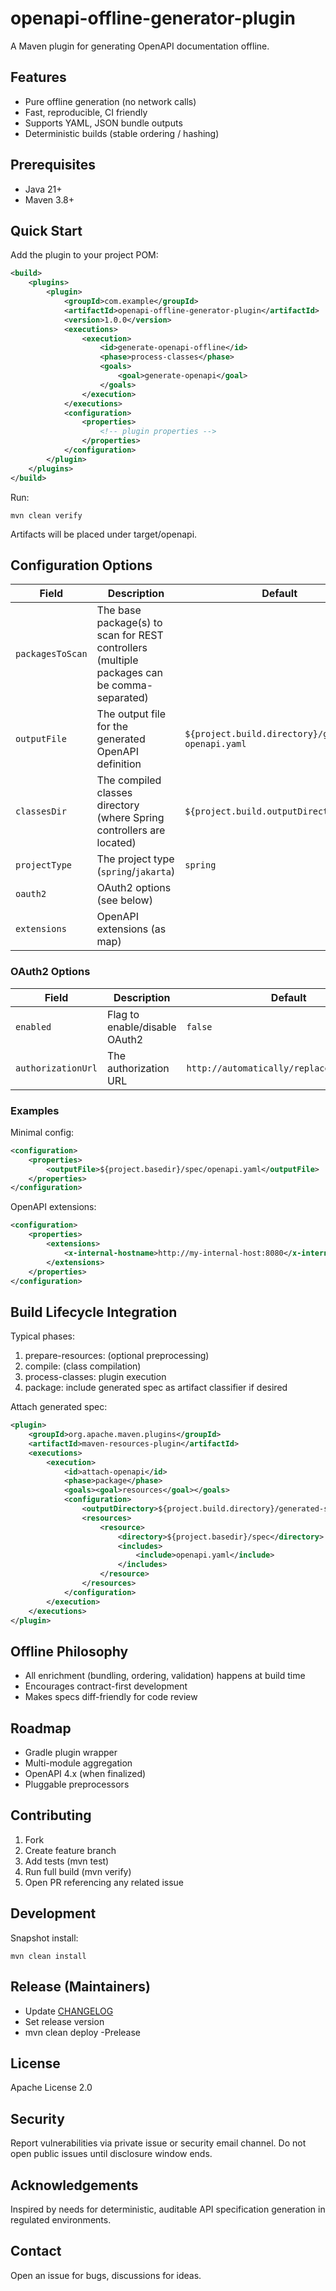 # openapi-offline-generator-plugin
A Maven plugin for generating OpenAPI documentation offline.

## Features
- Pure offline generation (no network calls)
- Fast, reproducible, CI friendly
- Supports YAML, JSON bundle outputs
- Deterministic builds (stable ordering / hashing)

## Prerequisites
- Java 21+
- Maven 3.8+

## Quick Start
Add the plugin to your project POM:
```xml
<build>
    <plugins>
        <plugin>
            <groupId>com.example</groupId>
            <artifactId>openapi-offline-generator-plugin</artifactId>
            <version>1.0.0</version>
            <executions>
                <execution>
                    <id>generate-openapi-offline</id>
                    <phase>process-classes</phase>
                    <goals>
                        <goal>generate-openapi</goal>
                    </goals>
                </execution>
            </executions>
            <configuration>
                <properties>
                    <!-- plugin properties -->
                </properties>
            </configuration>
        </plugin>
    </plugins>
</build>
```

Run:
```
mvn clean verify
```
Artifacts will be placed under target/openapi.

## Configuration Options
| Field | Description | Default |
|-------|-------------|---------|
| `packagesToScan` | The base package(s) to scan for REST controllers  (multiple packages can be comma-separated) |
| `outputFile` | The output file for the generated OpenAPI definition | `${project.build.directory}/generated-openapi.yaml` |
| `classesDir` | The compiled classes directory (where Spring controllers are located) | `${project.build.outputDirectory}` |
| `projectType` | The project type (`spring`/`jakarta`) | `spring` | 
| `oauth2` | OAuth2 options (see below) | |
| `extensions` | OpenAPI extensions (as map) | |

### OAuth2 Options

| Field | Description | Default |
|-------|-------------|---------|
| `enabled` | Flag to enable/disable OAuth2 | `false` |
| `authorizationUrl` | The authorization URL | `http://automatically/replaced/on/runtime` |


### Examples

Minimal config:
```xml
<configuration>
    <properties>
        <outputFile>${project.basedir}/spec/openapi.yaml</outputFile>
    </properties>
</configuration>
```

OpenAPI extensions:
```xml
<configuration>
    <properties>
        <extensions>
            <x-internal-hostname>http://my-internal-host:8080</x-internal-hostname>
        </extensions>
    </properties>
</configuration>
```

## Build Lifecycle Integration
Typical phases:
1. prepare-resources: (optional preprocessing)
2. compile: (class compilation)
2. process-classes: plugin execution
3. package: include generated spec as artifact classifier if desired

Attach generated spec:
```xml
<plugin>
    <groupId>org.apache.maven.plugins</groupId>
    <artifactId>maven-resources-plugin</artifactId>
    <executions>
        <execution>
            <id>attach-openapi</id>
            <phase>package</phase>
            <goals><goal>resources</goal></goals>
            <configuration>
                <outputDirectory>${project.build.directory}/generated-spec</outputDirectory>
                <resources>
                    <resource>
                        <directory>${project.basedir}/spec</directory>
                        <includes>
                            <include>openapi.yaml</include>
                        </includes>
                    </resource>
                </resources>
            </configuration>
        </execution>
    </executions>
</plugin>
```

## Offline Philosophy
- All enrichment (bundling, ordering, validation) happens at build time
- Encourages contract-first development
- Makes specs diff-friendly for code review

## Roadmap
- Gradle plugin wrapper
- Multi-module aggregation
- OpenAPI 4.x (when finalized)
- Pluggable preprocessors

## Contributing
1. Fork
2. Create feature branch
3. Add tests (mvn test)
4. Run full build (mvn verify)
5. Open PR referencing any related issue

## Development

Snapshot install:
```
mvn clean install
```

## Release (Maintainers)
- Update [CHANGELOG](CHANGELOG.md)
- Set release version
- mvn clean deploy -Prelease

## License
Apache License 2.0

## Security
Report vulnerabilities via private issue or security email channel. Do not open public issues until disclosure window ends.

## Acknowledgements
Inspired by needs for deterministic, auditable API specification generation in regulated environments.

## Contact
Open an issue for bugs, discussions for ideas.
